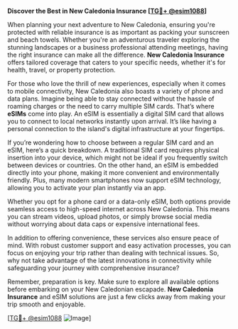 **Discover the Best in New Caledonia Insurance [[TG💪+ @esim1088](https://t.me/s/esim1088)]**

When planning your next adventure to New Caledonia, ensuring you're protected with reliable insurance is as important as packing your sunscreen and beach towels. Whether you're an adventurous traveler exploring the stunning landscapes or a business professional attending meetings, having the right insurance can make all the difference. **New Caledonia Insurance** offers tailored coverage that caters to your specific needs, whether it's for health, travel, or property protection.

For those who love the thrill of new experiences, especially when it comes to mobile connectivity, New Caledonia also boasts a variety of phone and data plans. Imagine being able to stay connected without the hassle of roaming charges or the need to carry multiple SIM cards. That’s where **eSIMs** come into play. An eSIM is essentially a digital SIM card that allows you to connect to local networks instantly upon arrival. It’s like having a personal connection to the island's digital infrastructure at your fingertips.

If you’re wondering how to choose between a regular SIM card and an eSIM, here’s a quick breakdown. A traditional SIM card requires physical insertion into your device, which might not be ideal if you frequently switch between devices or countries. On the other hand, an eSIM is embedded directly into your phone, making it more convenient and environmentally friendly. Plus, many modern smartphones now support eSIM technology, allowing you to activate your plan instantly via an app.

Whether you opt for a phone card or a data-only eSIM, both options provide seamless access to high-speed internet across New Caledonia. This means you can stream videos, upload photos, or simply browse social media without worrying about data caps or expensive international fees. 

In addition to offering convenience, these services also ensure peace of mind. With robust customer support and easy activation processes, you can focus on enjoying your trip rather than dealing with technical issues. So, why not take advantage of the latest innovations in connectivity while safeguarding your journey with comprehensive insurance?

Remember, preparation is key. Make sure to explore all available options before embarking on your New Caledonian escapade. **New Caledonia Insurance** and eSIM solutions are just a few clicks away from making your trip smooth and enjoyable. 

[[TG💪+ @esim1088](https://t.me/s/esim1088) ![Image](https://i.postimg.cc/Y0z9fWf4/image.png)]
